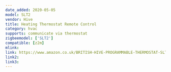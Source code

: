 ```yaml
---
date_added: 2020-05-05
model: SLT2
vendor: Hive
title: Heating Thermostat Remote Control
category: hvac
supports: communicate via thermostat
zigbeemodel: ['SLT2']
compatible: [z2m]
mlink: 
link: https://www.amazon.co.uk/BRITISH-HIVE-PROGRAMMABLE-THERMOSTAT-SLT2/dp/B0155CAP6Q
link2: 
link3: 
---
```

